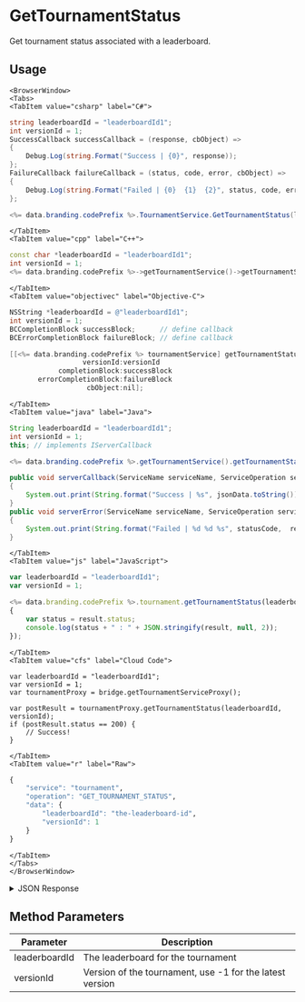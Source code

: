 # GetTournamentStatus

Get tournament status associated with a leaderboard.

<PartialServop service_name="tournament" operation_name="GET_TOURNAMENT_STATUS" />

## Usage

```mdx-code-block
<BrowserWindow>
<Tabs>
<TabItem value="csharp" label="C#">
```

```csharp
string leaderboardId = "leaderboardId1";
int versionId = 1;
SuccessCallback successCallback = (response, cbObject) =>
{
    Debug.Log(string.Format("Success | {0}", response));
};
FailureCallback failureCallback = (status, code, error, cbObject) =>
{
    Debug.Log(string.Format("Failed | {0}  {1}  {2}", status, code, error));
};

<%= data.branding.codePrefix %>.TournamentService.GetTournamentStatus(leaderboardId, versionId, successCallback, failureCallback);
```

```mdx-code-block
</TabItem>
<TabItem value="cpp" label="C++">
```

```cpp
const char *leaderboardId = "leaderboardId1";
int versionId = 1;
<%= data.branding.codePrefix %>->getTournamentService()->getTournamentStatus(leaderboardId, versionId, this);
```

```mdx-code-block
</TabItem>
<TabItem value="objectivec" label="Objective-C">
```

```objectivec
NSString *leaderboardId = @"leaderboardId1";
int versionId = 1;
BCCompletionBlock successBlock;      // define callback
BCErrorCompletionBlock failureBlock; // define callback

[[<%= data.branding.codePrefix %> tournamentService] getTournamentStatus:leaderboardId
                  versionId:versionId
            completionBlock:successBlock
       errorCompletionBlock:failureBlock
                   cbObject:nil];
```

```mdx-code-block
</TabItem>
<TabItem value="java" label="Java">
```

```java
String leaderboardId = "leaderboardId1";
int versionId = 1;
this; // implements IServerCallback

<%= data.branding.codePrefix %>.getTournamentService().getTournamentStatus(leaderboardId, versionId, this);

public void serverCallback(ServiceName serviceName, ServiceOperation serviceOperation, JSONObject jsonData)
{
    System.out.print(String.format("Success | %s", jsonData.toString()));
}
public void serverError(ServiceName serviceName, ServiceOperation serviceOperation, int statusCode, int reasonCode, String jsonError)
{
    System.out.print(String.format("Failed | %d %d %s", statusCode,  reasonCode, jsonError.toString()));
}
```

```mdx-code-block
</TabItem>
<TabItem value="js" label="JavaScript">
```

```javascript
var leaderboardId = "leaderboardId1";
var versionId = 1;

<%= data.branding.codePrefix %>.tournament.getTournamentStatus(leaderboardId, versionId, result =>
{
	var status = result.status;
	console.log(status + " : " + JSON.stringify(result, null, 2));
});
```

```mdx-code-block
</TabItem>
<TabItem value="cfs" label="Cloud Code">
```

```cfscript
var leaderboardId = "leaderboardId1";
var versionId = 1;
var tournamentProxy = bridge.getTournamentServiceProxy();

var postResult = tournamentProxy.getTournamentStatus(leaderboardId, versionId);
if (postResult.status == 200) {
    // Success!
}
```

```mdx-code-block
</TabItem>
<TabItem value="r" label="Raw">
```

```r
{
	"service": "tournament",
	"operation": "GET_TOURNAMENT_STATUS",
	"data": {
		"leaderboardId": "the-leaderboard-id",
		"versionId": 1
	}
}
```

```mdx-code-block
</TabItem>
</Tabs>
</BrowserWindow>
```

<details>
<summary>JSON Response</summary>

```json
{
	"status": 200,
	"data": {
		"enrolled": true,
		"versionId": 4,
		"server_time": 1483719062011,
		"tournamentTimetable": {
			"tRegistrationStart": 1483704035003,
			"tRegistrationEnd": 1483790435003,
			"tState": "ACTIVE",
			"tPlayEnd": 1483790435003,
			"tPlayStart": 1483704035003
		},
		"tournamentConfigs": [{
			"tournamentCode": "testTournament",
			"description": {
				"name": {
					"en": "Test Tournament"
				},
				"desc": {
					"en": "Test Tournament"
				}
			},
			"customJson": {},
			"payoutRules": [{
				"reward": {
					"currency": {
						"credits": 1
					}
				},
				"rank": {
					"rankAbs": 1
				}
			}, {
				"reward": {},
				"rank": {
					"rankRemainder": -1
				}
			}],
			"entryFee": {}
		}],
		"leaderboardEnrollment": {
			"score": 989,
			"data": null,
			"createdAt": 1483719061830,
			"updatedAt": 1483719061830,
			"tCode": "testTournament",
			"tRank": 0,
			"tClaimedAt": 0
		}
	}
}
```
</details>

## Method Parameters
Parameter | Description
--------- | -----------
leaderboardId | The leaderboard for the tournament
versionId | Version of the tournament, use -1 for the latest version


